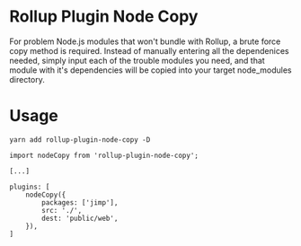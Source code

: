 # Rollup Plugin Node Copy

For problem Node.js modules that won't bundle with Rollup, a brute force copy method is required.
Instead of manually entering all the dependenices needed, simply input each of the trouble modules
you need, and that module with it's dependencies will be copied into your target node_modules directory.

# Usage

`yarn add rollup-plugin-node-copy -D`

```
import nodeCopy from 'rollup-plugin-node-copy';

[...]

plugins: [
    nodeCopy({
        packages: ['jimp'],
        src: './',
        dest: 'public/web',
    }),
]
```
